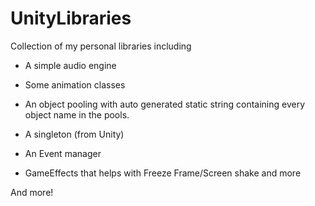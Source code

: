 # UnityLibraries

Collection of my personal libraries including

* A simple audio engine

* Some animation classes

* An object pooling with auto generated static string containing every object name in the pools.

* A singleton (from Unity)

* An Event manager

* GameEffects that helps with Freeze Frame/Screen shake and more

And more!
